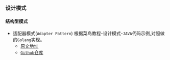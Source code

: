 ### 设计模式
#### 结构型模式
+ 适配器模式(`Adapter Pattern`) 
  根据菜鸟教程-设计模式-`JAVA`代码示例,对照做的`Golang`实现。
  + [原文地址](https://www.runoob.com/design-pattern/adapter-pattern.html)
  + [`Github`仓库](https://github.com/fengziren/designPatterns/tree/main/adapter)